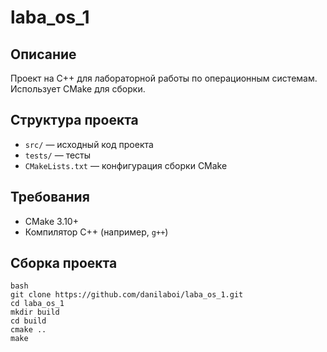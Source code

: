 # laba_os_1

## Описание

Проект на C++ для лабораторной работы по операционным системам. Использует CMake для сборки.

## Структура проекта

- `src/` — исходный код проекта
- `tests/` — тесты 
- `CMakeLists.txt` — конфигурация сборки CMake

## Требования

- CMake 3.10+
- Компилятор C++ (например, `g++`)

## Сборка проекта

```
bash
git clone https://github.com/danilaboi/laba_os_1.git
cd laba_os_1
mkdir build
cd build
cmake ..
make
```
